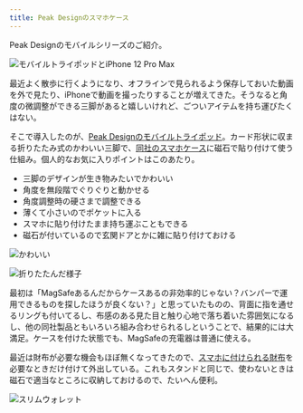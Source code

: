 ```yaml
---
title: Peak Designのスマホケース
---
```

Peak Designのモバイルシリーズのご紹介。

![](https://lh3.googleusercontent.com/docs/ADP-6oGT91-tvOVr6aTitjZICK9gch5DuupdVbZMwaJnwlZQbU--5kYFhlN1USIyRkjp66g9fgV0A55oly59cXvhq6rf8iBIFBtw6irWTnMmWmbYeedLnqBEIUbwoRu7jyEd1VpXnJo_CJfemRDJecmIo87TiagHL-ZkEfsP94V5SxntBWJWEOJ-7q5Xr_DX_D-tS26e9K6TkF-4odOo9sF_tHHY4QGTJkBQnDu0C0aJ5NkLNHi1Se_3LO7_yDyKki6eN72dq73hAkBkhHPAXhmBogc8ctovfas6KRufoOtF8fa7jtWbkh5Pi3jG5MuTMsBVuuyfDS9ZPGv3jyMtpvlUXG9DAtTAWvQgL_QSxm70iYAZOwHGOANx2wncV_vTHtbcxInYjb0C_vLBX1MHjXNWfALlqCS9sYXsiolrRnZYa9azr8o-GlVqKY569IkJvADMVh8QkiqM2Rf8EOIa7ZytbSu_x4AzjcLmuT0G4Hu57-HAWhhF6gSpadxYtNv8v-mqAqLeULckNZJSPQ1B8KGknnTyUBCsCLXlMg6Nv03_vZCuwi3vz_AGLwDK0h0DMq7JAR0E-hgn5hHUKQEL5sL0j2uVk97rckfwRsxCwOSa0kUf8P_y-na8B0gPpa0hTzKK4sWrOw-raEPX5i6_9URRyhIpzvs9Gkurmm9fQd6KORcAZYKnuMyTA_ceVjY4PKnMeBVByXZjdgDuOeZVE_Y0gyUgfi9sZFrBP5NF-QJmJGIAQ1QLUVgfSmkdNLQvw_LUwRuQupgnHocEzyFC2lx_CiGn0Dg5iL7oyivnHWGvTR7A6Dq3TTd9dka0aIjCSy7UYht84OrlxsPtofyLgwYTiDg8aPxrmJrv4EzO1cO9L1OCx4nZfF6ot6lq6FcM5Pdh2F6iRW-dVT6NNY-XKJduuY3tKCFEjBrT40gMQMDxE96g8wQ3Ni2xr9vs2mJzrQl91Zf5gtnEE0mAa9A2AcoDOI8ArVr-cjUWUVX336HN0BGJIQiaZqckUpcd0Z9nympaPoakDClddjLBTWRMOgw_ZocKXhpL8V1PRmJ9tHLNCE1TbDo0V8P4BCg2I4AfuyVj7T5UYrALh68cc3vK0rDWj-RJfz22HxgL8PukfdpDVrhTX9Vje3S-djh3I6XSJR42SPBzexWTC3FrWFpO2c5tdou7Scy4urlL1ZDa-PXiD0AzabZ5snArWBqF4Psv6G_CcVHfZslT75uauwgZwTvXMWDvsLunxFsYUYaMuMj576NAbF9d "モバイルトライポッドとiPhone 12 Pro Max")

最近よく散歩に行くようになり、オフラインで見られるよう保存しておいた動画を外で見たり、iPhoneで動画を撮ったりすることが増えてきた。そうなると角度の微調整ができる三脚があると嬉しいけれど、ごついアイテムを持ち運びたくはない。

そこで導入したのが、[Peak Designのモバイルトライポッド](https://www.amazon.co.jp/dp/B09FRZPLL3)。カード形状に収まる折りたたみ式のかわいい三脚で、[同社のスマホケース](https://www.amazon.co.jp/dp/B09FP3HP7Z?)に磁石で貼り付けて使う仕組み。個人的なお気に入りポイントはこのあたり。

*   三脚のデザインが生き物みたいでかわいい
*   角度を無段階でぐりぐりと動かせる
*   角度調整時の硬さまで調整できる
*   薄くて小さいのでポケットに入る
*   スマホに貼り付けたまま持ち運ぶこともできる
*   磁石が付いているので玄関ドアとかに雑に貼り付けておける

![](https://lh3.googleusercontent.com/docs/ADP-6oFxISShYdgTc3ZAB2dF9cZ1TJCravMlPOMm-yZ3KxUQ8rG9AYphZB3pDpsWHBrziBpaxQWhEv0n53pg_ekrrkFPyUHg7H6Tbdh3NtwIsW3FXC5A2YSpmP7ORoG4rYpz7qWaS1SNh80Sl-SOZOB3k_nF7cNd_AQh4Y_6bBRZxqzPov8ypvD_u7P0N9W4mij6xDPUOi1lwVfnbxCKZp9UqP3B0I6kQGyl0L_me8O4V3bWFmjB2e7Mp5baKEjqbZM2vH-GXdyrh0ihViU0myqiyWlvpBuSgOQyJ-aqMGre0YyB_GSmzGtwKX-7gotwb7k8D1U8Ec-bu7SaJLG67VFSjnuHKXCGekcK1gFWlAUv26wiQtM9w7vlMkm45ElkGzFwJaENvEHZgxdRirnLq3ytVD2PuBU6kcHBfAGh-329Ksogr42LOAM12vEEQ7-diaSUf9yhdEH8QksgP3BKWba0FtFUVCJRreLU9qaUwOVo_3No_y6qbajNqB-6Yi2epsSm6U2AbUcsqzApxDsKFDgnKNBZ0sUuGRJltIOc0r2fw-EX19il9ktM5ncTWp1R62RyPNKyhD4yZuoeAHI8pSzh8b8r_bzWFtXw-H2SRZQxlw7fC8SdfmKpeFC8thm1nhlKCEWf0A-PB5j_hK14QBRd157GhXfEEoRAZcQyJfCRSRLTGcTvwcNf8vhHACht9YnLw0GfeC0KYboVteIgf2hrH6bIMz3pDspCuq97I2IJ7NT3p5sV-u-kJD0UAEq8vDW9wUZw3W9M87G4CR_u6_8E6vWae0zQ58jDVliGYqjhCFpd_8oAA__eaVeaw_Sj0HxQjG0jFhFE6i9VpHG1n3vXqWE29Vpaq-TUZM2FnZdhlgjueMf-eTw9vcqLIQGrreu82cyCjSSI4L_JGyKxgpmvDGrz70-7izl2dandLo1vKFJqSg5nRSV3splpguh4Ac-dUVZSDqY8nVAxjdIeS_Qbadh0pvTIuQ63UPx00XcFIlX6ZWaiT9lywZqpQ4eA-F8hPGDshWvUxpXOut9rjWwKA43OoLKcWsTYhlGfdjU2peL9jTUFiYsjmHurm_mju1_AbPEgOgPQBOaiNjGtTCdJSllXRNDucyATlfT4G6WWWD0LMGfYwt21Wy_aVNXr9vOYI5KWPckmeSi90nyksY9lkmevZYI2JJaC6oA7cLdOnD9IFGDKMRrc7qYoqv1jqRNP_Vki_Bk5u5Z_3PwTor5OZLh6ZRuFHn1DCm0lElsKDpRTXLXQ "かわいい")

![](https://lh3.googleusercontent.com/docs/ADP-6oF3qt46oOkJPMr9BpJxxARbciN1r0wdAmId6kVom-KSWt2aJQV4IEKXT56ewJyo1usiBEzqwAqKRqVr9kmcLDwgVbNndo2DixkXz8vYTCu1fF7W2btwmF7aI86HIShNBHEwSSMUbzCi9T8OVrdyhhrlx74NCZsjumbeGgjJbOa7j_9nmnWlpck7WPPMq78kLs0Mdf105bZ_B18zBLM5ODJHrv-tr4jomp9m3uavfmtvzX4PT-cYtLmzRzMSkOLWojm15fr1jb1oo1N0MIVDB56KmjpN07fitwodr6czOfzBccwz8ukwUOIeokMv-ARxvsNXPk2ak7CuhcwaAwhSrUsjiFo8nPu2VVbswjZcmglWa_xhVNnCDbuOsO2TctrXIa8SSK_qAyPttpIzx7Q0a3jPp6e4LSAFSmR9DT7D5NBqQjCNp_4-0F5L-xWxUk3mJtfT6BHacq5dgxnbbmzyVnCFd0uEoxwvPzcNWkuhAKp6z4QDBI-5AbdZhs8oRIO2Qgdzv7hifzXOQlXiLD5etDvckJbKuIhYyXbSH0I-o0Y_BfQxNxiESx0SvY2O1GbGvB31SsZItGzfpyoGAlUuGNEmtRI0A7Hq9A3j8CrQ7i6aJCmUU_3bd_BNjE--_lku6Hy-LnK5jFgFP9hgv6y4utwUmqjYw7sQRfQPIGMIBu-0pl5EIR76gNUBS3sLG-HMrdmoUMHQ50lzPhRv5xadWtyi8uMn3F5a9hYaAjCCgNvL24oL8HSIfeKKUC0TXps9uMG_SoemnrMW7scJPT4EuLXtI1GQO3tVXwUmPa-cjuEP9xiMvN3v0HonzfwNU-m8TZnfuiW0e7636ptws0Nq-YDj1QWrJ0eGFJlBcSYuDTMwfNZb6gMulCyHsoSNJ10hPXrCiXQymfJwn9TAZQonidRoGSGK0MhOLldHxUozL8nSDXIUEVuH8j_vBNUkjXuIE3w5gc_6AUcrOIw-hzMw-Bm_sngGC0-9s9eTnJBq0yQUh-oN7VTKZKY4vWXB89GT7ar3KdTEx0CbcFXUr8LInoBucAoJHQGM8GPv5BFlUSW1xwBMtfjgUdu5y9wioPXN1kQ-jXxyfbD5_nwZMgaRM4ao84OStEVhbzHDN7Dkxl9rrjBemE8EG8nDZM03Q2bDKvsiDd1OI41LPEchm026Ua3003qjXHjk1E_54RiQcDQRQerphSQlSnVyOk_1UW34j2CdkmZIQbNLVjnktsa1eHr-_GrbSfu_2YRAC4JFpUmuvuce "折りたたんだ様子")

最初は「MagSafeあるんだからケースあるの非効率的じゃない？バンパーで運用できるものを探したほうが良くない？」と思っていたものの、背面に指を通せるリングも付いてるし、布感のある見た目と触り心地で落ち着いた雰囲気になるし、他の同社製品ともいろいろ組み合わせられるしということで、結果的には大満足。ケースを付けた状態でも、MagSafeの充電器は普通に使える。

最近は財布が必要な機会もほぼ無くなってきたので、[スマホに付けられる財布](https://www.amazon.co.jp/dp/B09FSGW671)を必要なときだけ付けて外出している。これもスタンドと同じで、使わないときは磁石で適当なところに収納しておけるので、たいへん便利。

![](https://lh3.googleusercontent.com/docs/ADP-6oHpZnzRBaQ_QJGEWGXaKJtknIgOTuih-NMRlzGwrOUwIwNG_qUm7791bVExj7xxAo_r44rQ2um9BXWsbTgYHN1n1A67Hgimkfs7nxjVOUR-jXiavo-SuNbhfJHzV18YJ8LMr3UOaBCkTVwSJhfc2rnM00h3TuOXUYG44UaaKnvkOUQoqMgKwfnS0pTI9hShGlSf765TxtmiKxS0a2G968E87pfLjaBhgwWWNr2fQ421D47LJTXi5gs6LP8oz4QbcLXqlkJ6KTqfKh3Yzjzo62Hdz0IkEreuva-JloWLL0Fme7Nf0E5l_UBZxlq_C5GzZkyB1_pnOkoJT2KNdPKELkxADvnJ5Ga0x6-vhOyuz8G9TCNQrcC84U-SlYfur4yt5kbVzEaeoLAuPlg5iPzBp-NEVNlhbvMsYRzO5ndhLdwK5RvV7Fvx4qo_ZbskQnWwd4S_XuQo2WwiIqH1nWRwuBrcCP_QNBBmuQkHrhnJYvQjY-Ai2TtfyMpChSGSTaoeIZ6YNKmGJcSKxJ5SZ5pxAv_gDTbQb6apXLwgkDrE31136Qj8CRp4Ka1g_59yNWDv0F4yDBzUastrTMvJ0HCe_ni9T9kKUXElDop1WOzBqjhDTA3uiHgeoB3OsRyD0SyYMYoy5VD21W6WuMLd-ilHLA0pwcZ23CxIFGOTT-oJPS2ILuVzMHrSgFimvAVtjCdq8KWJ-42NCmbn7EwmXAUclvadyp97LrWyzzX1KSc6iexZlzko_Qxtjh07uvcjy0UAhiie20bItVIWgRpIRSj2Viu4VNR2nYwajN5KDhFmrNu7QPAI5V7rMPkY5X87QZhMQmvGQLzkdKng9wA2cIrP1ASJTWjg_wRKnm0QswLkGgyFpSuWURB9q4arO0KabMRMwsaOAsrHlwYfmTZMIvC2KE44gykzkFN0P3apyf3xosPbQiwk4VDMT-SY1p6v1HLRwWuovUnk0ScRvlBP6xsNILa89Fw5FlpbHe-EWIYZQpCa1AGOyR3NkL2__fi-ePr_ZN6jiu-irMXBkOZDG26AvJlHV0fHwtvM_0-S7NEUlzvK4PIlYI3njPU32LGYM0_K_P25qYSoN-J36Am9bheiRafRGCP9puYlumZAZnMkLntrHZ-entikJGcxd3iwcq4TDeNN1pKbxalLNlMkSyc3pKiDVmQGlldpEelPnC5-JOvS9a38el83asHH1zB6Iu44T6r168y8zQYq90OIaXj0exEzuwZfHSwUAQLtfDaFbh_6rIis "スリムウォレット")
